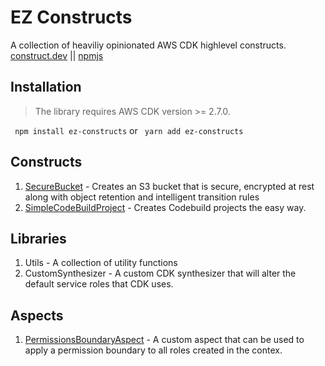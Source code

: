 # EZ Constructs

A collection of heaviliy opinionated AWS CDK highlevel constructs.
[construct.dev](https://constructs.dev/packages/ez-constructs/) || [npmjs](https://www.npmjs.com/package/ez-constructs)

## Installation

> The library requires AWS CDK version >= 2.7.0.

` npm install ez-constructs` or ` yarn add ez-constructs`

## Constructs

1. [SecureBucket](src/secure-bucket) - Creates an S3 bucket that is secure, encrypted at rest along with object retention and intelligent transition rules
2. [SimpleCodeBuildProject](src/codebuild-ci) - Creates Codebuild projects the easy way.

## Libraries

1. Utils - A collection of utility functions
2. CustomSynthesizer - A custom CDK synthesizer that will alter the default service roles that CDK uses.

## Aspects

1. [PermissionsBoundaryAspect](src/aspects) - A custom aspect that can be used to apply a permission boundary to all roles created in the contex.
